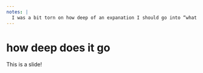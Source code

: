 ```yaml
---
notes: |
  I was a bit torn on how deep of an expanation I should go into “what is an Ember addon”. In reality everyone here or anyone watching the recording has probably uses ember addons regularly, and we probably have quite a few addon authors in the room too. but for the sake of completeness I’ll go a little bit into the basics.
---
```


# how deep does it go

This is a slide!
